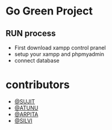 
# Go Green Project
## RUN process 
- First download xampp control pranel
- setup your xampp and phpmyadmin
- connect database

# contributors
- [@SUJIT](https://www.linkedin.com/in/sujit-garai-46b501270/)
- [@ATUNU](#)
- [@ARPITA](#)
- [@SILVI](#)




